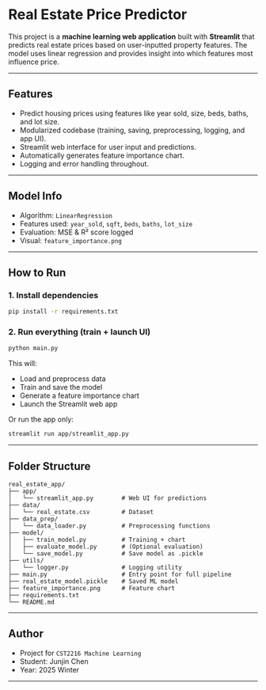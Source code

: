 #  Real Estate Price Predictor

This project is a **machine learning web application** built with **Streamlit** that predicts real estate prices based on user-inputted property features. The model uses linear regression and provides insight into which features most influence price.

---

##  Features
- Predict housing prices using features like year sold, size, beds, baths, and lot size.
- Modularized codebase (training, saving, preprocessing, logging, and app UI).
- Streamlit web interface for user input and predictions.
- Automatically generates feature importance chart.
- Logging and error handling throughout.

---

##  Model Info
- Algorithm: `LinearRegression`
- Features used: `year_sold`, `sqft`, `beds`, `baths`, `lot_size`
- Evaluation: MSE & R² score logged
- Visual: `feature_importance.png`

---

##  How to Run

### 1. Install dependencies
```bash
pip install -r requirements.txt
```

### 2. Run everything (train + launch UI)
```bash
python main.py
```

This will:
- Load and preprocess data
- Train and save the model
- Generate a feature importance chart
- Launch the Streamlit web app

Or run the app only:
```bash
streamlit run app/streamlit_app.py
```

---

##  Folder Structure
```
real_estate_app/
├── app/
│   └── streamlit_app.py        # Web UI for predictions
├── data/
│   └── real_estate.csv         # Dataset
├── data_prep/
│   └── data_loader.py          # Preprocessing functions
├── model/
│   ├── train_model.py          # Training + chart
│   ├── evaluate_model.py       # (Optional evaluation)
│   └── save_model.py           # Save model as .pickle
├── utils/
│   └── logger.py               # Logging utility
├── main.py                     # Entry point for full pipeline
├── real_estate_model.pickle    # Saved ML model
├── feature_importance.png      # Feature chart
├── requirements.txt
└── README.md
```

---

##  Author
- Project for `CST2216 Machine Learning`
- Student: Junjin Chen
- Year: 2025 Winter

---
